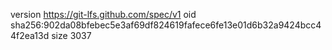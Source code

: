 version https://git-lfs.github.com/spec/v1
oid sha256:902da08bfebec5e3af69df824619fafece6fe13e01d6b32a9424bcc44f2ea13d
size 3037
